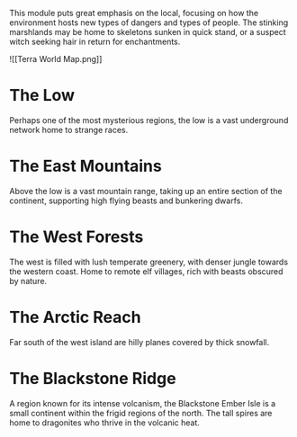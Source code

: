 This module puts great emphasis on the local, focusing on how the environment hosts new types of dangers and types of people. The stinking marshlands may be home to skeletons sunken in quick stand, or a suspect witch seeking hair in return for enchantments.

![[Terra World Map.png]]

# The Low
Perhaps one of the most mysterious regions, the low is a vast underground network home to strange races.

# The East Mountains
Above the low is a vast mountain range, taking up an entire section of the continent, supporting high flying beasts and bunkering dwarfs.

# The West Forests
The west is filled with lush temperate greenery, with denser jungle towards the western coast. Home to remote elf villages, rich with beasts obscured by nature.

# The Arctic Reach
Far south of the west island are hilly planes covered by thick snowfall.

# The Blackstone Ridge
A region known for its intense volcanism, the Blackstone Ember Isle is a small continent within the frigid regions of the north.
The tall spires are home to dragonites who thrive in the volcanic heat.
